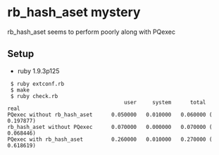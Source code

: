 # rb_hash_aset mystery

rb_hash_aset seems to perform poorly along with PQexec

## Setup

* ruby 1.9.3p125

```
 $ ruby extconf.rb
 $ make
 $ ruby check.rb 
                                     user     system      total        real
PQexec without rb_hash_aset      0.050000   0.010000   0.060000 (  0.197877)
rb_hash_aset without PQexec      0.070000   0.000000   0.070000 (  0.068446)
PQexec with rb_hash_aset         0.260000   0.010000   0.270000 (  0.618619)
```
